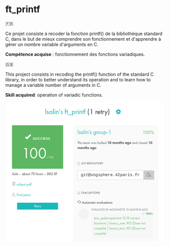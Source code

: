 # ft_printf

🇫🇷

Ce projet consiste à recoder la fonction printf() de la bibliothèque standard C, dans le but de mieux comprendre son fonctionnement et d'apprendre à gérer un nombre variable d'arguments en C.

__Compétence acquise__ : fonctionnement des fonctions variadiques.

🇬🇧

This project consists in recoding the printf() function of the standard C library, in order to better understand its operation and to learn how to manage a variable number of arguments in C.

__Skill acquired__: operation of variadic functions.

![rating](rating.png)
